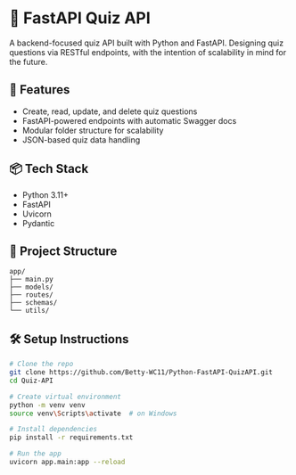# 🧠 FastAPI Quiz API

A backend-focused quiz API built with Python and FastAPI. Designing quiz questions via RESTful endpoints, with the intention of scalability in mind for the future.

## 🚀 Features

- Create, read, update, and delete quiz questions
- FastAPI-powered endpoints with automatic Swagger docs
- Modular folder structure for scalability
- JSON-based quiz data handling

## 📦 Tech Stack

- Python 3.11+
- FastAPI
- Uvicorn
- Pydantic

## 📂 Project Structure

```plaintext
app/
├── main.py
├── models/
├── routes/
├── schemas/
└── utils/
```

## 🛠️ Setup Instructions

```bash
# Clone the repo
git clone https://github.com/Betty-WC11/Python-FastAPI-QuizAPI.git
cd Quiz-API

# Create virtual environment
python -m venv venv
source venv\Scripts\activate  # on Windows

# Install dependencies
pip install -r requirements.txt

# Run the app
uvicorn app.main:app --reload

```
